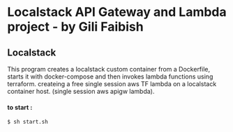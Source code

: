 # Localstack API Gateway and Lambda project - by Gili Faibish

## Localstack

This program creates a localstack custom container from a Dockerfile, starts it with docker-compose and then invokes lambda functions using terraform.
createing a free single session aws TF lambda on a localstack container host.
(single session aws apigw lambda).
#### to start : 
```bash
$ sh start.sh
```
